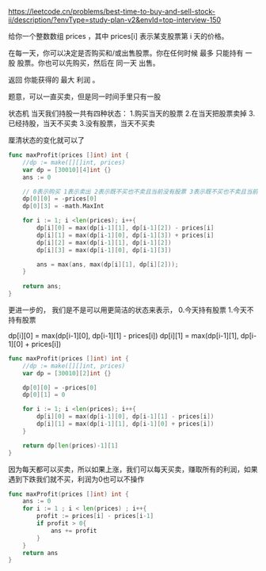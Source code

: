 https://leetcode.cn/problems/best-time-to-buy-and-sell-stock-ii/description/?envType=study-plan-v2&envId=top-interview-150

给你一个整数数组 prices ，其中 prices[i] 表示某支股票第 i 天的价格。

在每一天，你可以决定是否购买和/或出售股票。你在任何时候 最多 只能持有 一股 股票。你也可以先购买，然后在 同一天 出售。

返回 你能获得的 最大 利润 。


题意，可以一直买卖，但是同一时间手里只有一股


状态机
当天我们持股一共有四种状态：
1.购买当天的股票
2.在当天把股票卖掉
3.已经持股，当天不买卖
3.没有股票，当天不买卖

厘清状态的变化就可以了

```go
func maxProfit(prices []int) int {
    //dp := make([][]int, prices)
    var dp = [30010][4]int {}
    ans := 0

    // 0表示购买 1表示卖出 2表示既不买也不卖且当前没有股票 3表示既不买也不卖且当前有股票
    dp[0][0] = -prices[0]
    dp[0][3] = -math.MaxInt

    for i := 1; i <len(prices); i++{
        dp[i][0] = max(dp[i-1][1], dp[i-1][2]) - prices[i]
        dp[i][1] = max(dp[i-1][0], dp[i-1][3]) + prices[i]
        dp[i][2] = max(dp[i-1][1], dp[i-1][2])
        dp[i][3] = max(dp[i-1][0], dp[i-1][3])

        ans = max(ans, max(dp[i][1], dp[i][2]));
    }
    
    return ans;
}
```


更进一步的，
我们是不是可以用更简洁的状态来表示，
0.今天持有股票
1.今天不持有股票 

dp[i][0] = max(dp[i-1][0], dp[i-1][1] - prices[i])
dp[i][1] = max(dp[i-1][1], dp[i-1][0] + prices[i])

```go
func maxProfit(prices []int) int {
    //dp := make([][]int, prices)
    var dp = [30010][2]int {}

    dp[0][0] = -prices[0]
    dp[0][1] = 0

    for i := 1; i <len(prices); i++{
        dp[i][0] = max(dp[i-1][0], dp[i-1][1] - prices[i])
        dp[i][1] = max(dp[i-1][1], dp[i-1][0] + prices[i])
    }

    return dp[len(prices)-1][1]
}
```


因为每天都可以买卖，所以如果上涨，我们可以每天买卖，赚取所有的利润，如果遇到下跌我们就不买，利润为0也可以不操作

```go
func maxProfit(prices []int) int {
    ans := 0
    for i := 1 ; i < len(prices) ; i++{
        profit := prices[i] - prices[i-1]
        if profit > 0{
            ans += profit
        }
    }
    return ans
}
```